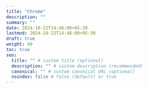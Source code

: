 ```yaml
---
title: "Chrome"
description: ""
summary: ""
date: 2024-10-22T14:48:00+05:30
lastmod: 2024-10-22T14:48:00+05:30
draft: true
weight: 40
toc: true
seo:
  title: "" # custom title (optional)
  description: "" # custom description (recommended)
  canonical: "" # custom canonical URL (optional)
  noindex: false # false (default) or true
---
```

